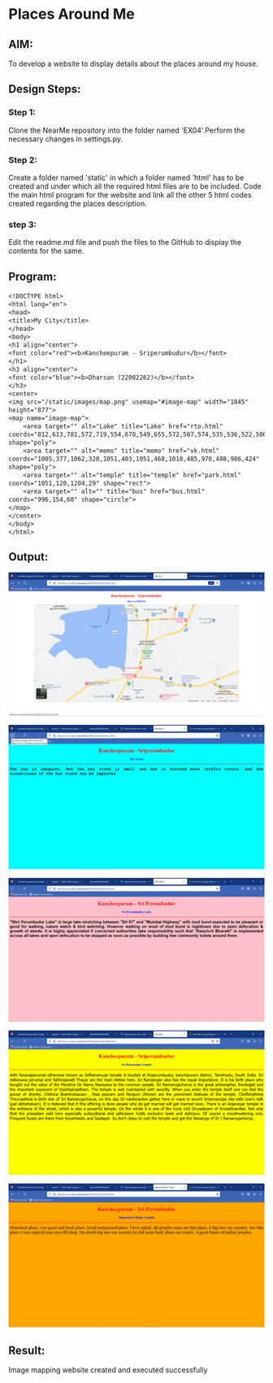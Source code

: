 # Places Around Me
## AIM:
To develop a website to display details about the places around my house.

## Design Steps:

### Step 1:
Clone the NearMe repository into the folder named 'EX04'.Perform the necessary changes in settings.py.

### Step 2:
Create a folder named 'static' in which a folder named 'html' has to be created and under which all the required html files are to be included.
Code the main html program for the website and link all the other 5 html codes created regarding the places description.

### step 3:
Edit the readme.md file and push the files to the GitHub to display the contents for the same.

## Program:
```
<!DOCTYPE html>
<html lang="en">
<head>
<title>My City</title>
</head>
<body>
<h1 align="center">
<font color="red"><b>Kancheepuram - Sriperumbudur</b></font>
</h1>
<h3 align="center">
<font color="blue"><b>Dharsan (22002262)</b></font>
</h3>
<center>
<img src="/static/images/map.png" usemap="#image-map" width="1845" height="877">
<map name="image-map">
    <area target="" alt="Lake" title="Lake" href="rto.html" coords="812,613,781,572,719,554,678,549,655,572,587,574,535,536,522,500,465,476,367,484,279,406,224,427,186,466,131,427,185,354,245,321,137,262,250,271,276,243,278,150,226,122,254,89,345,65,491,45,571,23,576,1,806,3,838,87,844,199,824,496,814,520,813,551,816,584" shape="poly">
    <area target="" alt="memo" title="memo" href="vk.html" coords="1005,377,1062,328,1051,403,1051,468,1018,485,976,488,986,424" shape="poly">
    <area target="" alt="temple" title="temple" href="park.html" coords="1051,120,1204,29" shape="rect">
    <area target="" alt="" title="bus" href="bus.html" coords="996,154,60" shape="circle">
</map>
</center>
</body>
</html>
```

## Output:

![OUT](./map.png)

![OUT](./out-1.png)

![OUT](./out3.png)

![OUT](./pout2.png)

![OUT](./out4.png)


## Result:
Image mapping website created and executed successfully 